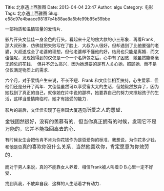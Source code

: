 Title: 北京遇上西雅图
Date: 2013-04-04 23:47
Author: algu
Category: 电影
Tags: 北京遇上西雅图
Slug: e58c97e4baace98187e4b88ae8a5bfe99b85e59bbe

一部物质和温情较量的爱情片．

影片开头文佳佳一身金色的行头，看起来十足的傍大款的小三形象．再看Frank
,那大叔形象．仿佛就把失败写在了脸上．大叔为人很好，但却遇到了比他要强的老婆，大叔遂成全了老婆的理想，但他老婆却不懂他的好，结局也只能是离婚．而文佳佳呢，发现她得到的仅仅是一个一个名牌包之后，心中有了困惑．她虽然能够毫无顾忌的花钱．　但并不怎么高兴．因为她想要的是有人关心她，照顾她．而不是仅仅满足物质上的需求．

六个月，对于爱情产生来说，不长不短．Frank
和文佳佳相互扶持，心生爱慕．但他们还是分开了两年．文佳佳虽然可以享受富太太的生活，但她毅然放弃了，因为她找到了真正的自己，就像她在片中说的那样，她要靠自己的努力来撑起孩子的生活，这样当爱情降临时，她才有接受的能力．

影片的最后，文佳佳实现了在帝国大厦遇见<span
style="font-size: 1rem;">所爱之人的愿望．</span>

<span
style="font-size: 1rem;">金钱固然很好，没有的羡慕有的．但当你真正拥有的时候，发现它不是万能的，它并不能挽回离去的心．</span>

有时候女生会把他肯不肯为你花钱作为是否爱你的标准．我想说，为你花多少钱，和他是否<span
style="font-size: 1rem;">真的</span><span
style="line-height: 1.714285714; font-size: 1rem;">喜欢你没什么关系．当然他喜欢你，肯定愿意为你效劳的．</span>

而对于男人来说，真的不能靠女人养着．相信Frank被人叫着ＤＢ心里一定不好受．

找到真我，不放弃自我．这样的人生活着才有动力．
